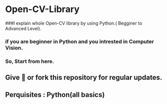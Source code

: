 # Open-CV-Library
###I explain whole Open-CV library by using Python.( Begginer to Advanced Level). 


### if you are beginner in Python and you intrested in Computer Vision.

### So, Start from here.

## Give 🌟 or fork this repository for regular updates.


## Perquisites : Python(all basics)
